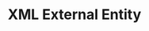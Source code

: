 ---
title: XML External Entity
layout: default
nav_order: 6
has_children: true
parent: Common Web Exploits
---